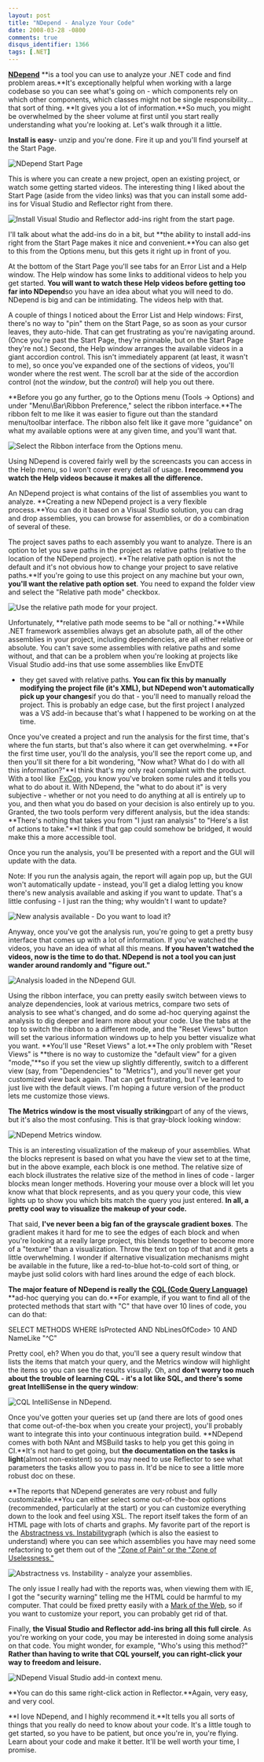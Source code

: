 ```yaml
---
layout: post
title: "NDepend - Analyze Your Code"
date: 2008-03-28 -0800
comments: true
disqus_identifier: 1366
tags: [.NET]
---
```

[**NDepend**](http://www.ndepend.com) **is a tool you can use to analyze
your .NET code and find problem areas.**It's exceptionally helpful when
working with a large codebase so you can see what's going on - which
components rely on which other components, which classes might not be
single responsibility... that sort of thing. **It gives you a lot of
information.**So much, you might be overwhelmed by the sheer volume at
first until you start really understanding what you're looking at. Let's
walk through it a little.

**Install is easy**- unzip and you're done. Fire it up and you'll find
yourself at the Start Page.

![NDepend Start
Page](https://hyqi8g.dm2301.livefilestore.com/y2pohs4fSwAfL40JZ_M8rDkTlv1QNBRGTw42PrphIjhbKONKqP8_ASQdvkoUt07n2jZKZ3mEstO9sF_bNU2sjoV1cYywXHyMyIbdNxNm4aGTz4/20080328ndependstartpage.jpg?psid=1)

This is where you can create a new project, open an existing project, or
watch some getting started videos. The interesting thing I liked about
the Start Page (aside from the video links) was that you can install
some add-ins for Visual Studio and Reflector right from there.

![Install Visual Studio and Reflector add-ins right from the start
page.](https://hyqi8g.dm1.livefilestore.com/y2pOjZ-5tyKTQhPqJp5yHM-J06VJA86Lz93vWSTFKgj4nffztyoMZWanJerSyPvyWi1KqLGWJrNaaDiVQBKAztV8MVSRnJChbQluir-BZArwhc/20080328ndependinstalladdins.png?psid=1)

I'll talk about what the add-ins do in a bit, but **the ability to
install add-ins right from the Start Page makes it nice and
convenient.**You can also get to this from the Options menu, but this
gets it right up in front of you.

At the bottom of the Start Page you'll see tabs for an Error List and a
Help window. The Help window has some links to additional videos to help
you get started. **You will want to watch these Help videos before
getting too far into NDepend**so you have an idea about what you will
need to do. NDepend is big and can be intimidating. The videos help with
that.

A couple of things I noticed about the Error List and Help windows:
First, there's no way to "pin" them on the Start Page, so as soon as
your cursor leaves, they auto-hide. That can get frustrating as you're
navigating around. (Once you're past the Start Page, they're pinnable,
but on the Start Page they're not.) Second, the Help window arranges the
available videos in a giant accordion control. This isn't immediately
apparent (at least, it wasn't to me), so once you've expanded one of the
sections of videos, you'll wonder where the rest went. The scroll bar at
the side of the accordion control (not the *window*, but the *control*)
will help you out there.

**Before you go any further, go to the Options menu (Tools -\> Options)
and under "Menu\\Bar\\Ribbon Preference," select the ribbon
interface.**The ribbon felt to me like it was easier to figure out than
the standard menu/toolbar interface. The ribbon also felt like it gave
more "guidance" on what my available options were at any given time, and
you'll want that.

![Select the Ribbon interface from the Options
menu.](https://hyqi8g.dm1.livefilestore.com/y2pd0Dpl7jJHWAIfpyuVxRKwgzEaOi9SRnxShcoPjKVF1K6OLDJeVoG_lgLyREHSXo4x9qZvjI-sRvHLDtiWFi9XvAUhnZfm4f-Bh6G4JNO6cM/20080328ndependribbonpref.png?psid=1)

Using NDepend is covered fairly well by the screencasts you can access
in the Help menu, so I won't cover every detail of usage. **I recommend
you watch the Help videos because it makes all the difference.**

An NDepend project is what contains of the list of assemblies you want
to analyze. **Creating a new NDepend project is a very flexible
process.**You can do it based on a Visual Studio solution, you can drag
and drop assemblies, you can browse for assemblies, or do a combination
of several of these.

The project saves paths to each assembly you want to analyze. There is
an option to let you save paths in the project as relative paths
(relative to the location of the NDepend project). **The relative path
option is not the default and it's not obvious how to change your
project to save relative paths.**If you're going to use this project on
any machine but your own, **you'll want the relative path option set**.
You need to expand the folder view and select the "Relative path mode"
checkbox.

![Use the relative path mode for your
project.](https://hyqi8g.dm2303.livefilestore.com/y2pjgvhBchQaI5Qi_PmAB6Zf7mc3XnbwLJ_sy4fro7swAaG8o-ETG7bEp8XIKpwbpfB7Pd7gnnxpbmBRRlKc3pVt3rD4K3twh0PbP1OJO4UiZU/20080328ndependrelativepathmode.png?psid=1)

Unfortunately, **relative path mode seems to be "all or nothing."**While
.NET framework assemblies always get an absolute path, all of the other
assemblies in your project, including dependencies, are all either
relative or absolute. You can't save some assemblies with relative paths
and some without, and that can be a problem when you're looking at
projects like Visual Studio add-ins that use some assemblies like EnvDTE
- they get saved with relative paths. **You can fix this by manually
modifying the project file (it's XML), but NDepend won't automatically
pick up your changes**if you do that - you'll need to manually reload
the project. This is probably an edge case, but the first project I
analyzed was a VS add-in because that's what I happened to be working on
at the time.

Once you've created a project and run the analysis for the first time,
that's where the fun starts, but that's also where it can get
overwhelming. **For the first time user, you'll do the analysis, you'll
see the report come up, and then you'll sit there for a bit wondering,
"Now what? What do I do with all this information?"**I think that's my
only real complaint with the product. With a tool like 
[FxCop](http://blogs.msdn.com/fxcop/), you know you've broken some rules
and it tells you what to do about it. With NDepend, the "what to do
about it" is very subjective - whether or not you need to do anything at
all is entirely up to you, and then what you do based on your decision
is also entirely up to you. Granted, the two tools perform very
different analysis, but the idea stands: **There's nothing that takes
you from "I just ran analysis" to "Here's a list of actions to take."**I
think if that gap could somehow be bridged, it would make this a more
accessible tool.

Once you run the analysis, you'll be presented with a report and the GUI
will update with the data.

Note: If you run the analysis again, the report will again pop up, but
the GUI won't automatically update - instead, you'll get a dialog
letting you know there's new analysis available and asking if you want
to update. That's a little confusing - I just ran the thing; why
wouldn't I want to update?

![New analysis available - Do you want to load
it?](https://hyqi8g.dm2304.livefilestore.com/y2prZxpCix5P7QCCroXMpk1H4xqdKe-AqYB5PZTEjjhXJFKEZSzbLqyx3rAEI9iTICqQz-85Zio-5T-Fqx-Umjv9fK2KoBaH7Em4JLdNA9VTI4/20080328ndependnewanalysisavailable.png?psid=1)

Anyway, once you've got the analysis run, you're going to get a pretty
busy interface that comes up with a lot of information. If you've
watched the videos, you have an idea of what all this means. **If you
haven't watched the videos, now is the time to do that. NDepend is not a
tool you can just wander around randomly and "figure out."**

![Analysis loaded in the NDepend
GUI.](https://hyqi8g.dm2303.livefilestore.com/y2pNNNCmAefElpk_wvAid_Z64ml3y8hUI-h3Jw2o5ugfOTO8-Ju-VQGxlNekiUz438xfkP-eER4cD3H2GiIpkUEqmy0WOl5BZVBekttwM-ym0w/20080328ndependfullscreen.jpg?psid=1)

Using the ribbon interface, you can pretty easily switch between views
to analyze dependencies, look at various metrics, compare two sets of
analysis to see what's changed, and do some ad-hoc querying against the
analysis to dig deeper and learn more about your code. Use the tabs at
the top to switch the ribbon to a different mode, and the "Reset Views"
button will set the various information windows up to help you better
visualize what you want. **You'll use "Reset Views" a lot.**The only
problem with "Reset Views" is **there is no way to customize the
"default view" for a given "mode,"**so if you set the view up slightly
differently, switch to a different view (say, from "Dependencies" to
"Metrics"), and you'll never get your customized view back again. That
can get frustrating, but I've learned to just live with the default
views. I'm hoping a future version of the product lets me customize
those views.

**The Metrics window is the most visually striking**part of any of the
views, but it's also the most confusing. This is that gray-block looking
window:

![NDepend Metrics
window.](https://hyqi8g.dm2304.livefilestore.com/y2p7m_8hDkcADh37pdi2vNKh7GHWwjvEjG_GWcZ0sWn0wLJXGVKb1tZKrFxZzixVo-UomOvc9dZTXMY4iK8V7OJSJd5n-ttxb_qsUQpDwaWAW0/20080328ndependmetricswindow.jpg?psid=1)

This is an interesting visualization of the makeup of your assemblies.
What the blocks represent is based on what you have the view set to at
the time, but in the above example, each block is one method. The
relative size of each block illustrates the relative size of the method
in lines of code - larger blocks mean longer methods. Hovering your
mouse over a block will let you know what that block represents, and as
you query your code, this view lights up to show you which bits match
the query you just entered. **In all, a pretty cool way to visualize the
makeup of your code.**

That said, **I've never been a big fan of the grayscale gradient
boxes**. The gradient makes it hard for me to see the edges of each
block and when you're looking at a really large project, this blends
together to become more of a "texture" than a visualization. Throw the
text on top of that and it gets a little overwhelming. I wonder if
alternative visualization mechanisms might be available in the future,
like a red-to-blue hot-to-cold sort of thing, or maybe just solid colors
with hard lines around the edge of each block.

**The major feature of NDepend is really the** [**CQL (Code Query
Language)**](http://www.ndepend.com/CQL.htm) **ad-hoc querying you can
do.**For example, if you want to find all of the protected methods that
start with "C" that have over 10 lines of code, you can do that:

SELECT METHODS WHERE IsProtected AND NbLinesOfCode\> 10 AND NameLike
"\^C"

Pretty cool, eh? When you do that, you'll see a query result window that
lists the items that match your query, and the Metrics window will
highlight the items so you can see the results visually. Oh, and **don't
worry too much about the trouble of learning CQL - it's a lot like SQL,
and there's some great IntelliSense in the query window**:

![CQL IntelliSense in
NDepend.](https://hyqi8g.dm1.livefilestore.com/y2p2dkkfc8JEpSP6oHH4Dqn5ur4O4ukSxUhzT3ktsN4TIpUYh5aqT-EA0ar4GqsShKVCb6xiDHv3DzV6q8uJ_jlHmaNZ2J4FOsazDRLEsvezG0/20080328ndependcqlintellisense.png?psid=1)

Once you've gotten your queries set up (and there are lots of good ones
that come out-of-the-box when you create your project), you'll probably
want to integrate this into your continuous integration build. **NDepend
comes with both NAnt and MSBuild tasks to help you get this going in
CI.**It's not hard to get going, but **the documentation on the tasks is
light**(almost non-existent) so you may need to use Reflector to see
what parameters the tasks allow you to pass in. It'd be nice to see a
little more robust doc on these.

**The reports that NDepend generates are very robust and fully
customizable.**You can either select some out-of-the-box options
(recommended, particularly at the start) or you can customize everything
down to the look and feel using XSL. The report itself takes the form of
an HTML page with lots of charts and graphs. My favorite part of the
report is the [Abstractness vs.
Instability](http://www.ndepend.com/Metrics.aspx#MetricsOnAssemblies)graph
(which is also the easiest to understand) where you can see which
assemblies you have may need some refactoring to get them out of the
["Zone of Pain" or the "Zone of
Uselessness."](http://dotbay.blogspot.com/2006_01_01_archive.html)

![Abstractness vs. Instability - analyze your
assemblies.](https://hyqi8g.dm2301.livefilestore.com/y2panqkv09yLjmlZLr3oO_l5ZeKngDfJOto0w9QUKFsmZZTEFGBT-H5BTEibCWLu_k6oglBqIclTN_kf7ZbkDQceUyhTi-B5K3PNAylydte_A0/20080328ndependabstractinstability.jpg?psid=1)

The only issue I really had with the reports was, when viewing them with
IE, I got the "security warning" telling me the HTML could be harmful to
my computer. That could be fixed pretty easily with a [Mark of the
Web](http://msdn2.microsoft.com/en-us/library/ms537628(VS.85).aspx), so
if you want to customize your report, you can probably get rid of that.

Finally, **the Visual Studio and Reflector add-ins bring all this full
circle**. As you're working on your code, you may be interested in doing
some analysis on that code. You might wonder, for example, "Who's using
this method?" **Rather than having to write that CQL yourself, you can
right-click your way to freedom and leisure.**

![NDepend Visual Studio add-in context
menu.](https://hyqi8g.dm2303.livefilestore.com/y2pD8C1ryefpsECRxdNidu7Q3NpHXeyIu5Jd7v4UGfBk6nGViq6gM5WId0ADRvhtTXsp0aWd4ZdDvJdY-ZwNonrilW4wfcusggRZCRPPpLbiZ8/20080328ndependaddin.jpg?psid=1)

**You can do this same right-click action in Reflector.**Again, very
easy, and very cool.

**I love NDepend, and I highly recommend it.**It tells you all sorts of
things that you really do need to know about your code. It's a little
tough to get started, so you have to be patient, but once you're in,
you're flying. Learn about your code and make it better. It'll be well
worth your time, I promise.

